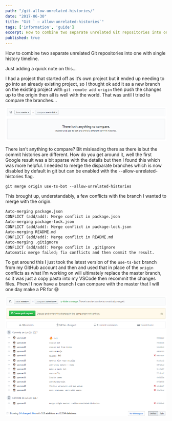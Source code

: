 ```yaml
---
path: "/git-allow-unrelated-histories/"
date: "2017-06-30"
title: "Git ` — allow-unrelated-histories`"
tags: ['information', 'guide']
excerpt: How to combine two separate unrelated Git repositories into one with single history timeline.
published: true
---
```


How to combine two separate unrelated Git repositories into one with single
history timeline.

Just adding a quick note on this…

I had a project that started off as it’s own project but it ended up needing to
go into an already existing project, so I thought ok add it as a new branch on
the existing project with `git remote add origin` then push the changes up to
the origin then all is well with the world. That was until I tried to compare
the branches…

![compare](./git-compare.png)

There isn't anything to compare? Bit misleading there as there is but the commit
histories are different. How do you get around it, well the first Google result
was a bit sparse with the details but then I found this which was more helpful.
I needed to merge the disparate branches which is now disabled by default in git
but can be enabled with the --allow-unrelated-histories flag.

```shell
git merge origin use-ts-bot --allow-unrelated-histories
```

This brought up, understandably, a few conflicts with the branch I wanted to
merge with the origin.

```shell
Auto-merging package.json
CONFLICT (add/add): Merge conflict in package.json
Auto-merging package-lock.json
CONFLICT (add/add): Merge conflict in package-lock.json
Auto-merging README.md
CONFLICT (add/add): Merge conflict in README.md
Auto-merging .gitignore
CONFLICT (add/add): Merge conflict in .gitignore
Automatic merge failed; fix conflicts and then commit the result.
```

To get around this I just took the latest version of the `use-ts-bot` branch
from my GitHub account and then and used that in place of the `origin` conflicts
as what I’m working on will ultimately replace the master branch, so it was just
a copy pasta into my VSCode then recommit the changes files. Phew! I now have a
branch I can compare with the master that I will one day make a PR for 😅

![](./git-compare-after.png)
